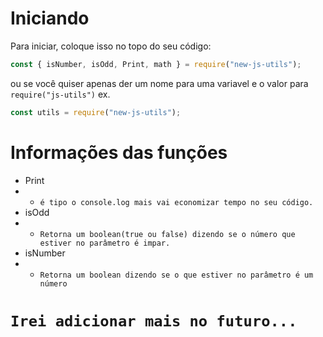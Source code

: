 # Iniciando
Para iniciar, coloque isso no topo do seu código:
```js
const { isNumber, isOdd, Print, math } = require("new-js-utils");
```
ou se você quiser apenas der um nome para uma variavel e o valor para `require("js-utils")`
ex. 
```js
const utils = require("new-js-utils");
```
# Informações das funções
*  Print 
 * * `é tipo o console.log mais vai economizar tempo no seu código.`
 * isOdd
 * * `Retorna um boolean(true ou false) dizendo se o número que estiver no parâmetro é impar.`
 * isNumber
 * * `Retorna um boolean dizendo se o que estiver no parâmetro é um número`
 
# `Irei adicionar mais no futuro...`
